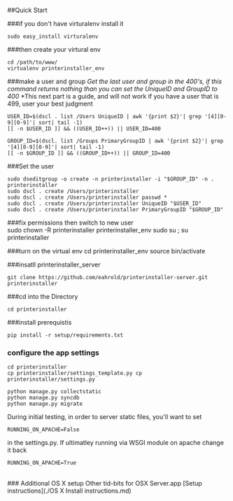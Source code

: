 ##Quick Start

###if you don't have virturalenv install it

	sudo easy_install virturalenv
	
###then create your virtural env
	
	cd /path/to/www/
	virtualenv printerinstaller_env


###make a user  and group
*Get the last user and group in the 400's,  if this command returns nothing than you can set the UniqueID and GroupID to 400*
*This next part is a guide, and will not work if you have a user that is 499, user your best judgment

	USER_ID=$(dscl . list /Users UniqueID | awk '{print $2}'| grep '[4][0-9][0-9]'| sort| tail -1)
	[[ -n $USER_ID ]] && ((USER_ID++)) || USER_ID=400
	
	GROUP_ID=$(dscl. list /Groups PrimaryGroupID | awk '{print $2}'| grep '[4][0-9][0-9]'| sort| tail -1)
	[[ -n $GROUP_ID ]] && ((GROUP_ID++)) || GROUP_ID=400
	
	
###Set the user

	sudo dseditgroup -o create -n printerinstaller -i "$GROUP_ID" -n . printerinstaller
	sudo dscl . create /Users/printerinstaller
	sudo dscl . create /Users/printerinstaller passwd *
	sudo dscl . create /Users/printerinstaller UniqueID "$USER_ID"
	sudo dscl . create /Users/printerinstaller PrimaryGroupID "$GROUP_ID"
  
  
###fix permissions then switch to new user	
	sudo chown -R printerinstaller printerinstaller_env
	sudo su ; su printerinstaller
	  
###turn on the virtual env
	cd printerinstaller_env
    source bin/activate
	
###insatll printerinstaller_server
	
	git clone https://github.com/eahrold/printerinstaller-server.git printerinstaller

###cd into the Directory

	cd printerinstaller 

###install prerequistis

	pip install -r setup/requirements.txt
	
### configure the app settings

	cd printerinstaller
	cp printerinstaller/settings_template.py cp printerinstaller/settings.py
	
	python manage.py collectstatic
	python manage.py syncdb
	python manage.py migrate
	
During initial testing, in order to server static files,  you'll want to set 
	
	RUNNING_ON_APACHE=False

in the settings.py.  If ultimatley running via WSGI module on apache change it back

	RUNNING_ON_APACHE=True

</br>
### Additional OS X setup
Other tid-bits for OSX Server.app [Setup instructions](./OS X Install instructions.md)
